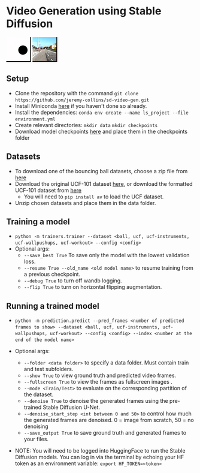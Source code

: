 # Video Generation using Stable Diffusion

![generated video](https://github.com/jeremy-collins/sd-video-gen/blob/b5842d92f4189e4765394614808e9c4487bd1003/gifs/ball_8.gif)
![generated video](https://github.com/jeremy-collins/sd-video-gen/blob/b5842d92f4189e4765394614808e9c4487bd1003/gifs/kitti_6.gif)

## Setup
- Clone the repository with the command `git clone https://github.com/jeremy-collins/sd-video-gen.git`
- Install Miniconda [here](https://docs.conda.io/en/latest/miniconda.html) if you haven't done so already.
- Install the dependencies: `conda env create --name ls_project --file environment.yml`
- Create relevant directories: `mkdir data` `mkdir checkpoints`
- Download model checkpoints [here](https://gtvault-my.sharepoint.com/:f:/g/personal/sganesh68_gatech_edu/Esz3KxV2S5RHnlD1hizh8X4B7RuEE3CI49nyavdfzPpgTA?e=rYPomk) and place them in the checkpoints folder

## Datasets
- To download one of the bouncing ball datasets, choose a zip file from [here](https://gtvault-my.sharepoint.com/:f:/g/personal/sganesh68_gatech_edu/ElJN29JY6d9PpxFIqu1IY5IB9nUG4-baHhX8_m6dBW58_w?e=CoByo5)
- Download the original UCF-101 dataset [here](https://www.crcv.ucf.edu/data/UCF101/UCF101.rar), or download the formatted UCF-101 dataset from [here](https://google.com)
  - You will need to `pip install av` to load the UCF dataset.
- Unzip chosen datasets and place them in the data folder.

## Training a model
- `python -m trainers.trainer --dataset <ball, ucf, ucf-instruments, ucf-wallpushups, ucf-workout> --config <config>`
- Optional args:
  - `--save_best True` To save only the model with the lowest validation loss.
  - `--resume True --old_name <old model name>` to resume training from a previous checkpoint.
  - `--debug True` to turn off wandb logging.
  - `--flip True` to turn on horizontal flipping augmentation.
## Running a trained model
- `python -m prediction.predict --pred_frames <number of predicted frames to show> --dataset <ball, ucf, ucf-instruments, ucf-wallpushups, ucf-workout> --config <config> --index <number at the end of the model name>`
- Optional args:
  - `--folder <data folder>` to specify a data folder. Must contain train and test subfolders.
  - `--show True` to view ground truth and predicted video frames.
  - `--fullscreen True` to view the frames as fullscreen images .
  - `--mode <Train/Test>` to evaluate on the corresponding partition of the dataset.
  - `--denoise True` to denoise the generated frames using the pre-trained Stable Diffusion U-Net.
  - `--denoise_start_step <int between 0 and 50>` to control how much the generated frames are denoised. 0 = image from scratch, 50 = no denoising
  - `--save_output True` to save ground truth and generated frames to your files.
  
- NOTE: You will need to be logged into HuggingFace to run the Stable Diffusion models. You can log in via the terminal by echoing your HF token as an environment variable: `export HF_TOKEN=<token>`